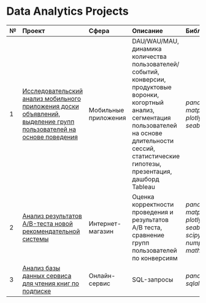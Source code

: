 # Data Analytics Projects

| № | Проект | Сфера | Описание | Библиотеки | 
| :-------- | :-------- | :-------- | :-------- | :-------- | 
| 1 | [Исследовательский анализ мобильного приложения доски объявлений, выделение групп пользователей на основе поведения](https://github.com/jj-itmo/ya-practicum/tree/main/apps_final) | Мобильные приложения | DAU/WAU/MAU, динамика количества пользователей/событий, конверсии, продуктовые воронки, когортный анализ, сегментация пользователей на основе длительности сессий, статистические гипотезы, презентация, дашборд Tableau | *pandas*, *matplotlib*, *plotly*, *seaborn* |
| 2 | [Анализ результатов A/B-теста новой рекомендательной системы](https://github.com/jj-itmo/ya-practicum/tree/main/a_b_test_final) | Интернет-магазин | Оценка корректности проведения и результатов A/B теста, сравнение групп пользователей по конверсиям | *pandas*, *matplotlib*, *plotly*, *seaborn*, *scipy*, *numpy*, *math* | 
| 3 | [Анализ базы данных сервиса для чтения книг по подписке](https://github.com/jj-itmo/ya-practicum/tree/main/sql_final) | Онлайн-сервис | SQL-запросы | *pandas*, *sqlalchemy* | 
